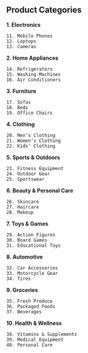 ## Product Categories

**1. Electronics**

    11. Mobile Phones
    12. Laptops
    13. Cameras

**2. Home Appliances**

    14. Refrigerators
    15. Washing Machines
    16. Air Conditioners

**3. Furniture**

    17. Sofas
    18. Beds
    19. Office Chairs

**4. Clothing**

    20. Men’s Clothing
    21. Women’s Clothing
    22. Kids’ Clothing

**5. Sports & Outdoors**

    23. Fitness Equipment
    24. Outdoor Gear
    25. Sportswear

**6. Beauty & Personal Care**

    26. Skincare
    27. Haircare
    28. Makeup

**7. Toys & Games**

    29. Action Figures
    30. Board Games
    31. Educational Toys

**8. Automotive**

    32. Car Accessories
    33. Motorcycle Gear
    34. Tires

**9. Groceries**

    35. Fresh Produce
    36. Packaged Foods
    37. Beverages

**10. Health & Wellness**

    38. Vitamins & Supplements
    39. Medical Equipment
    40. Personal Care
